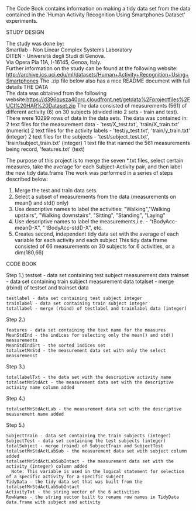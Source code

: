 The Code Book contains information on making a tidy data set from the data contained in the 'Human Activity Recognition Using Smartphones Dataset' experiments.

STUDY DESIGN

  The study was done by:                      
    	Smartlab - Non Linear Complex Systems Laboratory									
    	DITEN - Università degli Studi di Genova.										
    	Via Opera Pia 11A, I-16145, Genoa, Italy.																			
Further information on the study can be found at the following website:   
    http://archive.ics.uci.edu/ml/datasets/Human+Activity+Recognition+Using+Smartphones
    The .zip file below also has a nice README document with full details
THE DATA																
  The data was obtained from the following website:https://d396qusza40orc.cloudfront.net/getdata%2Fprojectfiles%2FUCI%20HAR%20Dataset.zip
  The data consisted of measurements (561) of different activity (6) on 30 subjects (divided into 2 sets - train and test).
  There were 10299 rows of data in the data sets.
  The data was contained in:
    2 text files for the measurement data - 'test/X_test.txt', 'train/X_train.txt' (numeric)
    2 text files for the activity labels - 'test/y_test.txt', 'train/y_train.txt' (integer)
    2 text files for the subjects - 'test/subject_test.txt', 'train/subject_train.txt' (integer)
    1 text file that named the 561 measurements being record, 'features.txt' (text)

The purpose of this project is to merge the seven *.txt files, select certain measures, take the average for each Subject-Activity pair,
    and then label the new tidy data.frame
The work was performed in a series of steps described below:

  1. Merge the test and train data sets.
  2. Select a subset of measurements from the data (measurements on mean() and std() only)
  3. Use descriptive names to label the activities: "Walking","Walking upstairs", "Walking downstairs", "Sitting", "Standing", "Laying"
  4. Use descriptive names to label the measurements,i.e. - "tBodyAcc-mean()-X", " tBodyAcc-std()-X", etc.
  5. Creates second, independent tidy data set with the average of each variable for each activity and each subject 
      This tidy data frame consisted of 66 measurements on 30 subjects for 6 activities, or a dim(180,66)
  
CODE BOOK

  Step 1.)
    testset - data set containing test subject measurement data
    trainset - data set containing train subject measurement data
    totalset - merge (rbind) of testset and trainset data
  
    testlabel - data set containing test subject integer
    trainlabel - data set containing train subject integer
    totallabel - merge (rbind) of testlabel and trainlabel data (integer)

  Step 2.)
  
    features - data set containing the text name for the measures 
    MeanStdInd - the indices for selecting only the mean() and std() measurements
    MeanStdIndSrt - the sorted indices set
    totalsetMnStd - the measurement data set with only the select measuremenst
    
  Step 3.)

    totallabelTxt - the data set with the descriptive activity name 
    totalsetMnStdAct - the measurement data set with the descriptive activity name column added

  Step 4.) 
  
    totalsetMnStdActLab - the measurement data set with the descriptive measurement name added

  Step 5.)
  
    SubjectTrain - data set containing the train subjects (integer)
    SubjectTest - data set containing the test subjects (integer)
    totalSubject - merge (rbind) of SubjectTrain and SubjectTest
    totalsetMnStdActLabSub - the measurement data set with subject column added
    totalsetMnStdActLabSubIntact - the measurement data set with the activity (integer) column added
      Note: This variable is used in the logical statement for selection of a specific activity for a specific subject
    TidyData - the tidy data set that was built from the totalsetMnStdActLabSubIntact
    ActivityTxt - the string vector of the 6 activities
    RowNames - the string vector built to rename row names in TidyData data.frame with subject and activity

  
